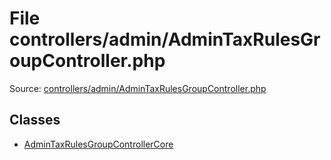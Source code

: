 File controllers/admin/AdminTaxRulesGroupController.php
=========
Source: [controllers/admin/AdminTaxRulesGroupController.php](https://github.com/PrestaShop/PrestaShop/blob/1.6.1.1/controllers/admin/AdminTaxRulesGroupController.php)


Classes
-------

* [AdminTaxRulesGroupControllerCore](class.AdminTaxRulesGroupControllerCore)

